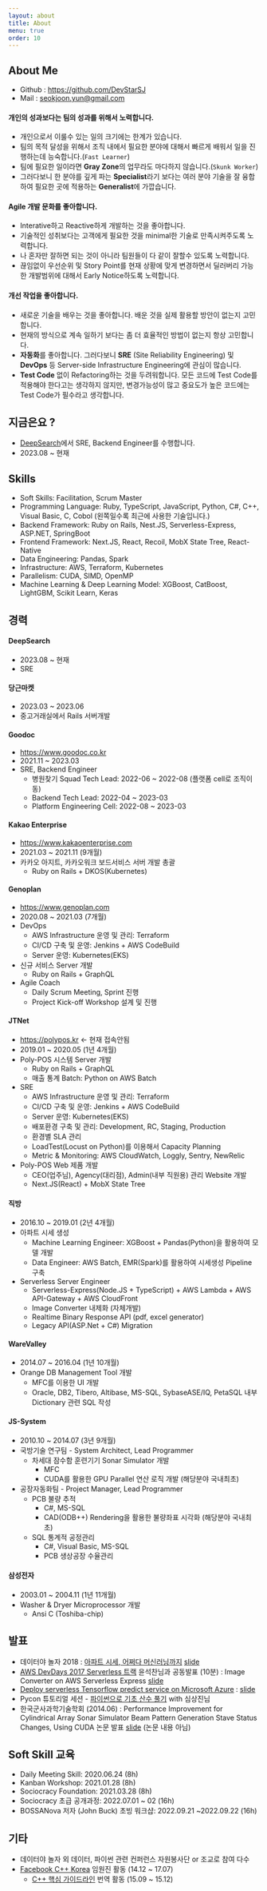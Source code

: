 ```yaml
---
layout: about
title: About
menu: true
order: 10
---
```


## About Me

- Github : <https://github.com/DevStarSJ>
- Mail : seokjoon.yun@gmail.com

#### 개인의 성과보다는 팀의 성과를 위해서 노력합니다.

- 개인으로서 이룰수 있는 일의 크기에는 한계가 있습니다.
- 팀의 목적 달성을 위해서 조직 내에서 필요한 분야에 대해서 빠르게 배워서 일을 진행하는데 능숙합니다.(`Fast Learner`)
- 팀에 필요한 일이라면 **Gray Zone**의 업무라도 마다하지 않습니다.(`Skunk Worker`)
- 그러다보니 한 분야를 깊게 파는 **Specialist**라기 보다는 여러 분야 기술을 잘 융합하여 필요한 곳에 적용하는 **Generalist**에 가깝습니다.

#### Agile 개발 문화를 좋아합니다.

- Interative하고 Reactive하게 개발하는 것을 좋아합니다.
- 기술적인 성취보다는 고객에게 필요한 것을 minimal한 기술로 만족시켜주도록 노력합니다.
- 나 혼자만 잘하면 되는 것이 아니라 팀원들이 다 같이 잘할수 있도록 노력합니다.
- 끊임없이 우선순위 및 Story Point를 현재 상황에 맞게 변경하면서 딜러버리 가능한 개발범위에 대해서 Early Notice하도록 노력합니다.

#### 개선 작업을 좋아합니다.

- 새로운 기술을 배우는 것을 좋아합니다. 배운 것을 실제 활용할 방안이 없는지 고민합니다.
- 현재의 방식으로 계속 일하기 보다는 좀 더 효율적인 방법이 없는지 항상 고민합니다.
- **자동화**를 좋아합니다. 그러다보니 **SRE** (Site Reliability Engineering) 및 **DevOps** 등 Server-side Infrastructure Engineering에 관심이 많습니다.
- **Test Code** 없이 Refactoring하는 것을 두려워합니다. 모든 코드에 Test Code를 적용해야 한다고는 생각하지 않지만, 변경가능성이 많고 중요도가 높은 코드에는 Test Code가 필수라고 생각합니다.

## 지금은요 ?

- [DeepSearch](https://deepsearch.com)에서 SRE, Backend Engineer를 수행합니다.
- 2023.08 ~ 현재

## Skills

- Soft Skills: Facilitation, Scrum Master
- Programming Language: Ruby, TypeScript, JavaScript, Python, C#, C++, Visual Basic, C, Cobol (왼쪽일수록 최근에 사용한 기술입니다.)
- Backend Framework: Ruby on Rails, Nest.JS, Serverless-Express, ASP.NET, SpringBoot
- Frontend Framework: Next.JS, React, Recoil, MobX State Tree, React-Native
- Data Engineering: Pandas, Spark
- Infrastructure: AWS, Terraform, Kubernetes
- Parallelism: CUDA, SIMD, OpenMP
- Machine Learning & Deep Learning Model: XGBoost, CatBoost, LightGBM, Scikit Learn, Keras

## 경력

#### DeepSearch

- 2023.08 ~ 현재
- SRE

#### 당근마켓

- 2023.03 ~ 2023.06
- 중고거래실에서 Rails 서버개발

#### Goodoc

- <https://www.goodoc.co.kr>
- 2021.11 ~ 2023.03
- SRE, Backend Engineer
  - 병원찾기 Squad Tech Lead: 2022-06 ~ 2022-08 (플랫폼 cell로 조직이동)
  - Backend Tech Lead: 2022-04 ~ 2023-03
  - Platform Engineering Cell: 2022-08 ~ 2023-03

#### Kakao Enterprise

- <https://www.kakaoenterprise.com>
- 2021.03 ~ 2021.11 (9개월)
- 카카오 아지트, 카카오워크 보드서비스 서버 개발 총괄
  - Ruby on Rails + DKOS(Kubernetes)

#### Genoplan

- <https://www.genoplan.com>
- 2020.08 ~ 2021.03 (7개월)
- DevOps
  - AWS Infrastructure 운영 및 관리: Terraform
  - CI/CD 구축 및 운영: Jenkins + AWS CodeBuild
  - Server 운영: Kubernetes(EKS)
- 신규 서비스 Server 개발
  - Ruby on Rails + GraphQL
- Agile Coach
  - Daily Scrum Meeting, Sprint 진행
  - Project Kick-off Workshop 설계 및 진행


#### JTNet

- https://polypos.kr <- 현재 접속안됨
- 2019.01 ~ 2020.05 (1년 4개월)
- Poly-POS 시스템 Server 개발
  - Ruby on Rails + GraphQL
  - 매출 통계 Batch: Python on AWS Batch
- SRE
  - AWS Infrastructure 운영 및 관리: Terraform
  - CI/CD 구축 및 운영: Jenkins + AWS CodeBuild
  - Server 운영: Kubernetes(EKS)
  - 배포환경 구축 및 관리: Development, RC, Staging, Production
  - 환경별 SLA 관리
  - LoadTest(Locust on Python)를 이용해서 Capacity Planning
  - Metric & Monitoring: AWS CloudWatch, Loggly, Sentry, NewRelic
- Poly-POS Web 제품 개발
  - CEO(업주님), Agency(대리점), Admin(내부 직원용) 관리 Website 개발
  - Next.JS(React) + MobX State Tree

#### 직방

- 2016.10 ~ 2019.01 (2년 4개월)
- 아파트 시세 생성
  - Machine Learning Engineer: XGBoost + Pandas(Python)을 활용하여 모델 개발
  - Data Engineer: AWS Batch, EMR(Spark)를 활용하여 시세생성 Pipeline 구축
- Serverless Server Engineer
  - Serverless-Express(Node.JS + TypeScript) + AWS Lambda + AWS API-Gateway + AWS CloudFront
  - Image Converter 내제화 (자체개발)
  - Realtime Binary Response API (pdf, excel generator)
  - Legacy API(ASP.Net + C#) Migration

#### WareValley

- 2014.07 ~ 2016.04 (1년 10개월)
- Orange DB Management Tool 개발
  - MFC를 이용한 UI 개발
  - Oracle, DB2, Tibero, Altibase, MS-SQL, SybaseASE/IQ, PetaSQL 내부 Dictionary 관련 SQL 작성

#### JS-System

- 2010.10 ~ 2014.07 (3년 9개월)
- 국방기술 연구팀 - System Architect, Lead Programmer
  - 차세대 잠수함 훈련기기 Sonar Simulator 개발
    - MFC
    - CUDA를 활용한 GPU Parallel 연산 로직 개발 (해당분야 국내최초)
- 공장자동화팀 - Project Manager, Lead Programmer
  - PCB 불량 추적
    - C#, MS-SQL
    - CAD(ODB++) Rendering을 활용한 불량좌표 시각화 (해당분야 국내최초)
  - SQL 통계적 공정관리
    - C#, Visual Basic, MS-SQL
    - PCB 생상공장 수율관리

#### 삼성전자

- 2003.01 ~ 2004.11 (1년 11개월)
- Washer & Dryer Microprocessor 개발
  - Ansi C (Toshiba-chip)

## 발표

- 데이터야 놀자 2018 : [아파트 시세, 어쩌다 머신러닝까지](https://datayanolja.github.io/speakers/seokjoonyun.html) [slide](https://www.slideshare.net/seokjoonyun9/ss-119941642)
- [AWS DevDays 2017 Serverless 트랙](https://aws.amazon.com/ko/events/devday-seoul/serverless_IoT/#serverless) 윤석찬님과 공동발표 (10분) : Image Converter on AWS Serverless Express [slide](https://www.slideshare.net/seokjoonyun9/aws-dev-day-seoul-2017-buliding-serverless-web-app-image-converter)
- [Deploy serverless Tensorflow predict service on Microsoft Azure](https://onoffmix.com/event/110570) : [slide](https://devstarsj.github.io/cloud/2017/07/27/AzureFunction.TensorflowPredict)
- Pycon 튜토리얼 세션 - [파이썬으로 기초 산수 풀기](https://www.pycon.kr/2016apac/program/tutorial/7) with 심상진님
- 한국군사과학기술학회 (2014.06) : Performance Improvement for Cylindrical Array Sonar Simulator Beam Pattern Generation Stave Status Changes, Using CUDA 논문 발표
  [slide](https://www.slideshare.net/seokjoonyun9/cuda-33834381) (논문 내용 아님)


## Soft Skill 교육
- Daily Meeting Skill: 2020.06.24 (8h)
- Kanban Workshop: 2021.01.28 (8h)
- Sociocracy Foundation: 2021.03.28 (8h)
- Sociocracy 초급 공개과정: 2022.07.01 ~ 02 (16h)
- BOSSANova 저자 (John Buck) 초빙 워크샵: 2022.09.21 ~2022.09.22 (16h)

## 기타

- 데이터야 놀자 외 데이터, 파이썬 관련 컨퍼런스 자원봉사단 or 조교로 참여 다수
- [Facebook C++ Korea](https://www.facebook.com/groups/cppkorea) 임원진 활동 (14.12 ~ 17.07)
  - [C++ 핵심 가이드라인](https://github.com/CppKorea/CppCoreGuidelines) 번역 활동 (15.09 ~ 15.12)

